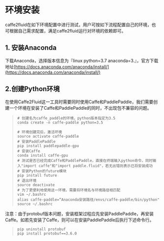 # 环境安装
caffe2fluid在如下环境配置中进行测试，用户可按如下流程配置自己的环境，也可根据自己需求配置，满足caffe2fluid运行对环境的依赖即可。

## 1. 安装Anaconda
下载Anaconda，选择版本信息为『linux python=3.7 anaconda=3.』，官方下载地址[https://docs.anaconda.com/anaconda/install/](https://docs.anaconda.com/anaconda/install/)

## 2.创建Python环境

在使用Caffe2Fluid这一工具时需要同时使用Caffe和PaddlePaddle，我们需要创建一个环境在安装了Caffe和PaddlePaddle的同时，不出现包不兼容的问题。
> ```shell
> # 创建名为caffe_paddle的环境，python版本指定为3.5
> conda create -n caffe-paddle python=3.5
>
> # 环境创建完后，激活环境
> source activate caffe-paddle
> # 安装PaddlePaddle
> pip install paddlepaddle-gpu
> # 安装Caffe
> conda install caffe-gpu
> # 测试是否已经完成Caffe和PaddlePaddle，直接在终端输入python命令，同时输入"import caffe"和"import paddle.fluid"，若无出错则表示已将安装成功
> # 安装Python的future模块
> pip install future
> # 退出环境
> source deactivate
> # 为了更便利地使用这一环境，需要将环境名与环境路径相匹配
> vim ~/.bashrc
> alias caffe-paddle=“Anaconda安装路径/envs/caffe-paddle/bin/python"
>source ~/.bashrc
> ```
注意：由于protobuf版本问题，安装框架过程应先安装PaddlePaddle，再安装Caffe。如若先安装了Caffe，则可以在安装PaddlePaddle后执行下述命令行。
> ```shell
> pip uninstall protobuf
> pip install protobuf==3.6.0
> ```
